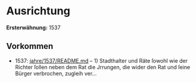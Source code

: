 # Ausrichtung

**Ersterwähnung:** 1537

## Vorkommen
- 1537: [jahre/1537/README.md](../jahre/1537/README.md) – 1) Stadthalter und Räte ſowohl wie der Richter ſollen
neben dem Rat die Jrrungen, die wider den Rat und
ſeine Bürger verbrochen, zugleih ver...
